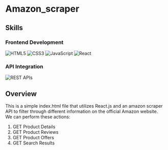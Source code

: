 # Amazon_scraper

## Skills

### Frontend Development

![HTML5](https://img.shields.io/badge/HTML5-E34F26?style=for-the-badge&logo=html5&logoColor=white)
![CSS3](https://img.shields.io/badge/CSS3-1572B6?style=for-the-badge&logo=css3&logoColor=white)
![JavaScript](https://img.shields.io/badge/JavaScript-F7DF1E?style=for-the-badge&logo=javascript&logoColor=black)
![React](https://img.shields.io/badge/React-61DAFB?style=for-the-badge&logo=react&logoColor=black)

### API Integration

![REST APIs](https://img.shields.io/badge/REST-02569B?style=for-the-badge&logo=api&logoColor=white)


## Overview 

This is a simple index.html file that utilizes React.js and an amazon scraper API to filter through different information on the official Amazon website.  
We can perform these actions:  
1. GET Product Details  
2. GET Product Reviews  
3. GET Product Offers  
4. GET Search Results  
